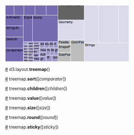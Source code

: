 ![treemap](treemap.png)

<a name="treemap" href="#treemap">#</a> d3.layout.<b>treemap</b>()

<a name="sort" href="#sort">#</a> treemap.<b>sort</b>([<i>comparator</i>])

<a name="children" href="#children">#</a> treemap.<b>children</b>([<i>children</i>])

<a name="value" href="#value">#</a> treemap.<b>value</b>([<i>value</i>])

<a name="size" href="#size">#</a> treemap.<b>size</b>([<i>size</i>])

<a name="round" href="#round">#</a> treemap.<b>round</b>([<i>round</i>])

<a name="sticky" href="#sticky">#</a> treemap.<b>sticky</b>([<i>sticky</i>])
